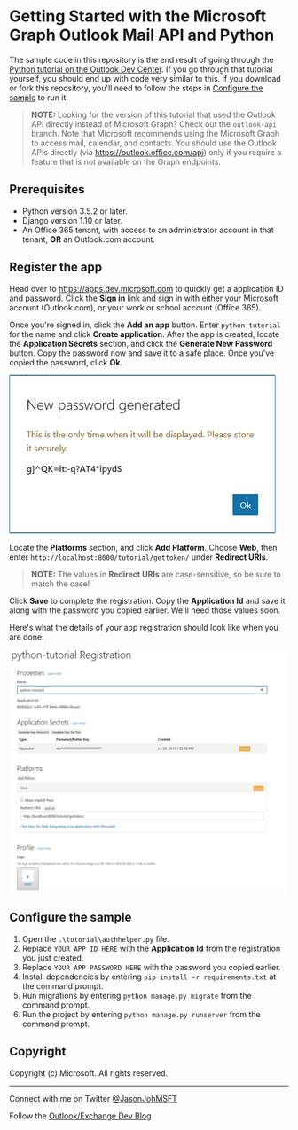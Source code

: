 # Getting Started with the Microsoft Graph Outlook Mail API and Python

The sample code in this repository is the end result of going through the [Python tutorial on the Outlook Dev Center](https://docs.microsoft.com/en-us/outlook/rest/python-tutorial). If you go through that tutorial yourself, you should end up with code very similar to this. If you download or fork this repository, you'll need to follow the steps in [Configure the sample](#configure-the-sample) to run it.

> **NOTE:** Looking for the version of this tutorial that used the Outlook API directly instead of Microsoft Graph? Check out the `outlook-api` branch. Note that Microsoft recommends using the Microsoft Graph to access mail, calendar, and contacts. You should use the Outlook APIs directly (via https://outlook.office.com/api) only if you require a feature that is not available on the Graph endpoints.

## Prerequisites

- Python version 3.5.2 or later.
- Django version 1.10 or later.
- An Office 365 tenant, with access to an administrator account in that tenant, **OR** an Outlook.com account.

## Register the app

Head over to https://apps.dev.microsoft.com to quickly get a application ID and password. Click the **Sign in** link and sign in with either your Microsoft account (Outlook.com), or your work or school account (Office 365).

Once you're signed in, click the **Add an app** button. Enter `python-tutorial` for the name and click **Create application**. After the app is created, locate the **Application Secrets** section, and click the **Generate New Password** button. Copy the password now and save it to a safe place. Once you've copied the password, click **Ok**.

![The new password dialog.](./readme-images/new-password.PNG)

Locate the **Platforms** section, and click **Add Platform**. Choose **Web**, then enter `http://localhost:8000/tutorial/gettoken/` under **Redirect URIs**. 

> **NOTE:** The values in **Redirect URIs** are case-sensitive, so be sure to match the case!

Click **Save** to complete the registration. Copy the **Application Id** and save it along with the password you copied earlier. We'll need those values soon.

Here's what the details of your app registration should look like when you are done.

![The completed registration properties.](./readme-images/python-tutorial.PNG)

## Configure the sample

1. Open the `.\tutorial\authhelper.py` file.
1. Replace `YOUR APP ID HERE` with the **Application Id** from the registration you just created.
1. Replace `YOUR APP PASSWORD HERE` with the password you copied earlier.
1. Install dependencies by entering `pip install -r requirements.txt` at the command prompt.
1. Run migrations by entering `python manage.py migrate` from the command prompt.
1. Run the project by entering `python manage.py runserver` from the command prompt.

## Copyright ##

Copyright (c) Microsoft. All rights reserved.

----------
Connect with me on Twitter [@JasonJohMSFT](https://twitter.com/JasonJohMSFT)

Follow the [Outlook/Exchange Dev Blog](https://blogs.msdn.microsoft.com/exchangedev/)